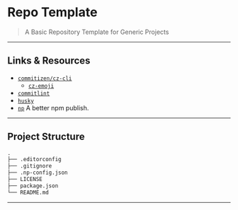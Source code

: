 # Repo Template

> A Basic Repository Template for Generic Projects

---

## Links & Resources

* [`commitizen/cz-cli`](https://github.com/commitizen/cz-cli)
  * [`cz-emoji`](https://github.com/ngryman/cz-emoji)
* [`commitlint`](https://github.com/conventional-changelog/commitlint)
* [`husky`](https://github.com/typicode/husky)
* [`np`](https://github.com/sindresorhus/np) A better npm publish.

---

## Project Structure

```md
.
├── .editorconfig
├── .gitignore
├── .np-config.json
├── LICENSE
├── package.json
└── README.md
```

---
